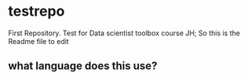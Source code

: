 # testrepo
First Repository. Test for Data scientist toolbox course JH;
So this is the Readme file to edit
## what language does this use?
